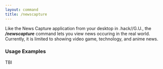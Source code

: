 ```yaml
---
layout: command
title: /newscapture
---
```


Like the News Capture application from your desktop in .hack//G.U., the ***/newscapture*** command lets you view news occuring in the real world. Currently, it is limited to showing video game, technology, and anime news. 

### Usage Examples

TBI